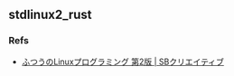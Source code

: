 ## stdlinux2_rust

### Refs

- [ふつうのLinuxプログラミング 第2版 | SBクリエイティブ](https://www.sbcr.jp/product/4797386479/)
